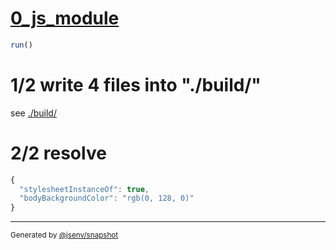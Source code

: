 # [0_js_module](../../import_css_side_effect_build.test.mjs#L28)

```js
run()
```

# 1/2 write 4 files into "./build/"

see [./build/](./build/)

# 2/2 resolve

```js
{
  "stylesheetInstanceOf": true,
  "bodyBackgroundColor": "rgb(0, 128, 0)"
}
```

---

<sub>
  Generated by <a href="https://github.com/jsenv/core/tree/main/packages/independent/snapshot">@jsenv/snapshot</a>
</sub>
